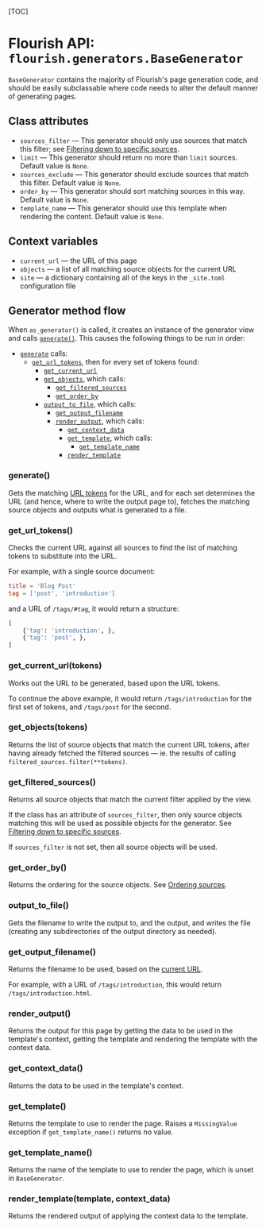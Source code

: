 [TOC]

# Flourish API: `flourish.generators.BaseGenerator`

`BaseGenerator` contains the majority of Flourish's page generation code, and
should be easily subclassable where code needs to alter the default manner
of generating pages.

## Class attributes

  * `sources_filter` — This generator should only use sources that match
    this filter; see
    [Filtering down to specific sources](/api-flourish/#filtering-down-to-specific-sources).
  * `limit` — This generator should return no more than `limit` sources.
    Default value is `None`.
  * `sources_exclude` — This generator should exclude sources that match
    this filter. Default value is `None`.
  * `order_by` — This generator should sort matching sources in this way.
    Default value is `None`.
  * `template_name` — This generator should use this template when rendering
    the content. Default value is `None`.

## Context variables

  * `current_url` — the URL of this page
  * `objects` — a list of all matching source objects for the current URL
  * `site` — a dictionary containing all of the keys in the `_site.toml`
    configuration file

## Generator method flow

When `as_generator()` is called, it creates an instance of the generator view
and calls [`generate()`](#generate). This causes the following things to be
run in order:

  * [`generate`](#generate) calls:
      * [`get_url_tokens`](#get_url_tokens), then for every set of tokens found:
          * [`get_current_url`](#get_current_urltokens)
          * [`get_objects`](#get_objectstokens), which calls:
              * [`get_filtered_sources`](#get_filtered_sources)
              * [`get_order_by`](#get_order_by)
          * [`output_to_file`](#output_to_file), which calls:
              * [`get_output_filename`](#get_output_filename)
              * [`render_output`](#render_output), which calls:
                  * [`get_context_data`](#get_context_data)
                  * [`get_template`](#get_template), which calls:
                      * [`get_template_name`](#get_template_name)
                  * [`render_template`](#render_templatetemplate-context_data)

### generate()

Gets the matching [URL tokens](#get-url-tokens) for the URL, and for each
set determines the URL (and hence, where to write the output page to),
fetches the matching source objects and outputs what is generated to a file.

### get_url_tokens()

Checks the current URL against all sources to find the list of matching
tokens to substitute into the URL.

For example, with a single source document:

```toml
title = 'Blog Post'
tag = ['post', 'introduction']
```

and a URL of `/tags/#tag`, it would return a structure:

```python
[
    {'tag': 'introduction', },
    {'tag': 'post', },
]
```

### get_current_url(tokens)

Works out the URL to be generated, based upon the URL tokens. 

To continue the above example, it would return `/tags/introduction` for the
first set of tokens, and `/tags/post` for the second.

### get_objects(tokens)

Returns the list of source objects that match the current URL tokens, after
having already fetched the filtered sources — ie. the results of calling
`filtered_sources.filter(**tokens)`.

### get_filtered_sources()

Returns all source objects that match the current filter applied by the view.

If the class has an attribute of `sources_filter`, then only source objects
matching this will be used as possible objects for the generator. See
[Filtering down to specific sources](/api-flourish/#filtering-down-to-specific-sources).

If `sources_filter` is not set, then all source objects will be used.

### get_order_by()

Returns the ordering for the source objects. See
[Ordering sources](/api-flourish/#ordering-sources).

### output_to_file()

Gets the filename to write the output to, and the output, and writes the file
(creating any subdirectories of the output directory as needed).

### get_output_filename()

Returns the filename to be used, based on the
[current URL](#get_current_urltokens).

For example, with a URL of `/tags/introduction`, this would return 
`/tags/introduction.html`.

### render_output()

Returns the output for this page by getting the data to be used in the
template's context, getting the template and rendering the template with the
context data.

### get_context_data()

Returns the data to be used in the template's context.

### get_template()

Returns the template to use to render the page. Raises a `MissingValue`
exception if `get_template_name()` returns no value.

### get_template_name()

Returns the name of the template to use to render the page, which is
unset in `BaseGenerator`.

### render_template(template, context_data)

Returns the rendered output of applying the context data to the template.

